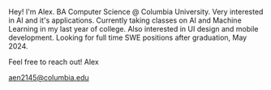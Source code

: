Hey! I'm Alex.
BA Computer Science @ Columbia University.
Very interested in AI and it's applications. Currently taking classes on AI and Machine Learning in my last year of college.
Also interested in UI design and mobile development.
Looking for full time SWE positions after graduation, May 2024.

Feel free to reach out!
Alex

aen2145@columbia.edu
